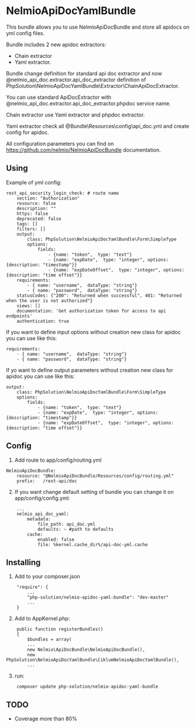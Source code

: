 # NelmioApiDocYamlBundle

This bundle allows you to use NelmioApiDocBundle and store all apidocs on yml config files.

Bundle includes 2 new apidoc extractors: 
* Chain extractor 
* Yaml extractor.

Bundle change definition for standard api doc extractor and now @nelmio_api_doc.extractor.api_doc_extractor definition of PhpSolution\NelmioApiDocYamlBundle\Extractor\ChainApiDocExtractor.

You can use standard ApiDocExtractor with @nelmio_api_doc.extractor.api_doc_extractor.phpdoc service name.

Chain extractor use Yaml extractor and phpdoc extractor.

Yaml extractor check all @Bundle\Resources\config\api_doc.yml and create config for apidoc.

All configuration parameters you can find on https://github.com/nelmio/NelmioApiDocBundle documentation. 

## Using
Example of yml config:
````
rest_api_security_login_check: # route name
    section: "Authorization"
    resource: false
    description: ""
    https: false
    deprecated: false
    tags: []
    filters: []
    output:
        class: PhpSolution\NelmioApiDocYamlBundle\Form\SimpleType
        options:
            fields:
                - {name: "token",  type: "text"}
                - {name: "expDate",  type: "integer", options: {description: "timestamp"}}
                - {name: "expDateOffset",  type: "integer", options: {description: "time offset"}}
    requirements:
        - { name: "username",  dataType: "string"}
        - { name: "password",  dataType: "string"}
    statusCodes: {"200": "Returned when successful", 401: "Returned when the user is not authorized"}
    views: []
    documentation: 'Get authorization token for access to api endpoints'
    authentication: true
````

If you want to define input options without creation new class for apidoc you can use like this:
````        
requirements:
    - { name: "username",  dataType: "string"}
    - { name: "password",  dataType: "string"}
````

If yo want to define output parameters without creation new class for apidoc you can use like this:
````
output:
    class: PhpSolution\NelmioApiDocYamlBundle\Form\SimpleType
    options:
        fields:
            - {name: "token",  type: "text"}
            - {name: "expDate",  type: "integer", options: {description: "timestamp"}}
            - {name: "expDateOffset",  type: "integer", options: {description: "time offset"}}
````

## Config
1) Add route to app/config/routing.yml
````
NelmioApiDocBundle:
    resource: "@NelmioApiDocBundle/Resources/config/routing.yml"
    prefix:   /rest-api/doc 
````   
2) If you want change default setting of bundle you can change it on app/config/config.yml:
````    
    ...
    nelmio_api_doc_yaml:
        metadata:
            file_path: api_doc.yml
            defaults: ~ #path to defaults
        cache:
            enabled: false
            file: %kernel.cache_dir%/api-doc-yml.cache
````

## Installing
1. Add to your composer.json
````
    "require": {
        ...
        "php-solution/nelmio-apidoc-yaml-bundle": "dev-master"
        ...
    }
````
2. Add to AppKernel.php:
````
    public function registerBundles()
    {
        $bundles = array(
        ...
        new Nelmio\ApiDocBundle\NelmioApiDocBundle(),
        new PhpSolution\NelmioApiDocYamlBundle\CiklumNelmioApiDocYamlBundle(),
        ...
````
3. run: 
````
    composer update php-solution/nelmio-apidoc-yaml-bundle
````

## TODO
* Coverage more than 80%